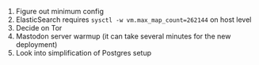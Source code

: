 1. Figure out minimum config
2. ElasticSearch requires `sysctl -w vm.max_map_count=262144` on host level
3. Decide on Tor
4. Mastodon server warmup (it can take several minutes for the new deployment)
5. Look into simplification of Postgres setup